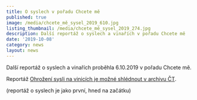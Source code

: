 ```yaml
---
title: O syslech v pořadu Chcete mě
published: true
image: /media/chcete_mě_sysel_2019_610.jpg
listing_thumbnail: /media/chcete_mě_sysel_2019_274.jpg
description: Další reportáž o syslech a vinařích v pořadu Chcete mě
date: '2019-10-08'
category: news
layout: news
---
```

Další reportáž o syslech a vinařích proběhla 6.10.2019 v pořadu Chcete mě.

Reportáž [Ohrožení sysli na vinicích je možné shlédnout v archivu ČT](https://www.ceskatelevize.cz/porady/1095970013-chcete-me/219562221300028/).

(reportáž o syslech je jako první, hned na začátku)
